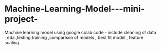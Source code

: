 # Machine-Learning-Model---mini-project-
Machine learning model using google colab code - include cleaning of data , eda ,testing training ,comparison of models , best fit model , feature scaling 
